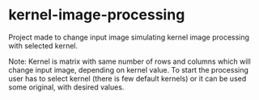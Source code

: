 # kernel-image-processing


Project made to change input image simulating kernel image processing with selected kernel. 

Note:
Kernel is matrix with same number of rows and columns which will change input image, depending on kernel value. 
To start the processing user has to select kernel (there is few default kernels) or it can be used some original, with desired values.  
